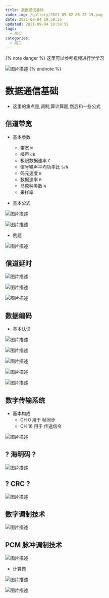 ```yaml
---
title: 数据通信基础
index_img: /gallery/2021-09-02-08-25-15.png
date: 2021-09-04 19:59:55
updated: 2021-09-04 19:59:55
tags:
  - 网工
categories:
  - 网工
---
```


{% note danger %}
这里可以参考视频进行学学习

![图片描述](/gallery/2021-09-04-21-11-57.png)
{% endnote %}

# 数据通信基础

-    这里的重点是,调制,算计算题,然后和一些公式

## 信道带宽

- 基本参数 
    - 带宽 `W`
    - 噪声 `dB`
    - 极限数据速率 `C`
    - 信号噪声平均功率比 `S/N`
    - 码元速度 `B`
    - 数据速率 `R`
    - 马原种类数 `N`
    - 采样率 

- 基本公式


![图片描述](/gallery/2021-09-04-20-02-58.png)

![图片描述](/gallery/2021-09-04-20-03-07.png)

- 例题

![图片描述](/gallery/2021-09-04-20-55-39.png)


## 信道延时

![图片描述](/gallery/2021-09-04-20-57-17.png)

![图片描述](/gallery/2021-09-04-20-57-32.png)

![图片描述](/gallery/2021-09-04-20-57-51.png)

## 数据编码 

- 基本认识

![图片描述](/gallery/2021-09-04-20-58-45.png)

![图片描述](/gallery/2021-09-04-20-58-34.png)

![图片描述](/gallery/2021-09-04-20-58-57.png)

![图片描述](/gallery/2021-09-04-21-03-25.png)

![图片描述](/gallery/2021-09-04-20-59-20.png)



## 数字传输系统

- 基本构成
  - CH 0 用于 帧同步
  - CH 16 用于 传送信令

![图片描述](/gallery/2021-09-04-21-04-57.png)




## ? 海明码 ?

![图片描述](/gallery/2021-09-04-21-06-20.png)

## ? CRC ?

![图片描述](/gallery/2021-09-04-21-06-35.png)








## 数字调制技术

![图片描述](/gallery/2021-09-04-20-59-41.png)


## PCM 脉冲调制技术


![图片描述](/gallery/2021-09-04-21-00-00.png)

- 计算题

![图片描述](/gallery/2021-09-04-21-00-50.png)



![图片描述](/gallery/2021-09-04-21-00-40.png)


